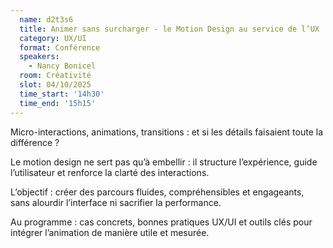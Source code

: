 ```yaml
---
  name: d2t3s6
  title: Animer sans surcharger - le Motion Design au service de l’UX
  category: UX/UI
  format: Conférence
  speakers: 
    - Nancy Bonicel
  room: Créativité
  slot: 04/10/2025
  time_start: '14h30'
  time_end: '15h15'
---
```

Micro-interactions, animations, transitions : et si les détails faisaient toute la différence ?

Le motion design ne sert pas qu’à embellir : il structure l’expérience, guide l’utilisateur et renforce la clarté des interactions.

L’objectif : créer des parcours fluides, compréhensibles et engageants, sans alourdir l’interface ni sacrifier la performance.

Au programme : cas concrets, bonnes pratiques UX/UI et outils clés pour intégrer l’animation de manière utile et mesurée.

